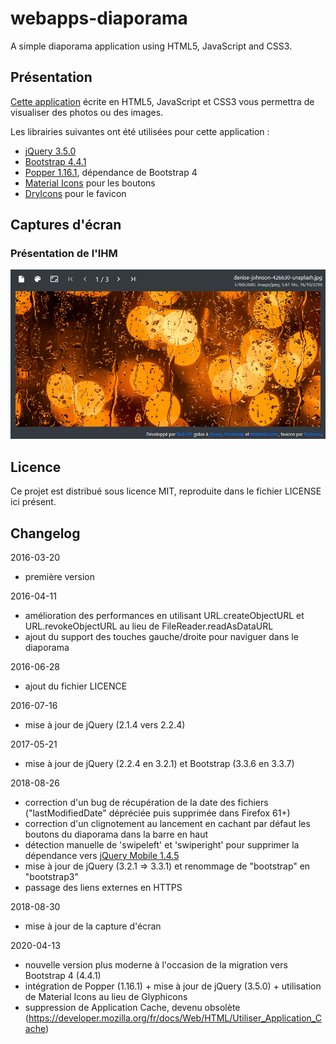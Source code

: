 # webapps-diaporama

A simple diaporama application using HTML5, JavaScript and CSS3.

## Présentation

[Cette application](https://techgp.fr:9005/webapps-diaporama/webapps-diaporama.html) écrite en HTML5, JavaScript et CSS3 vous permettra de visualiser des photos ou des images.

Les librairies suivantes ont été utilisées pour cette application :

- [jQuery 3.5.0](https://jquery.com/)
- [Bootstrap 4.4.1](https://getbootstrap.com/)
- [Popper 1.16.1](https://popper.js.org/), dépendance de Bootstrap 4
- [Material Icons](https://material.io/tools/icons) pour les boutons
- [DryIcons](https://dryicons.com/) pour le favicon

## Captures d'écran

### Présentation de l'IHM

![Présentation de l'IHM](./screenshots/webapps-diaporama-1.png)

## Licence

Ce projet est distribué sous licence MIT, reproduite dans le fichier LICENSE ici présent.

## Changelog

2016-03-20
- première version

2016-04-11
- amélioration des performances en utilisant URL.createObjectURL et URL.revokeObjectURL au lieu de FileReader.readAsDataURL
- ajout du support des touches gauche/droite pour naviguer dans le diaporama

2016-06-28
- ajout du fichier LICENCE

2016-07-16
- mise à jour de jQuery (2.1.4 vers 2.2.4)

2017-05-21
- mise à jour de jQuery (2.2.4 en 3.2.1) et Bootstrap (3.3.6 en 3.3.7)

2018-08-26
- correction d'un bug de récupération de la date des fichiers ("lastModifiedDate" dépréciée puis supprimée dans Firefox 61+)
- correction d'un clignotement au lancement en cachant par défaut les boutons du diaporama dans la barre en haut
- détection manuelle de 'swipeleft' et 'swiperight' pour supprimer la dépendance vers [jQuery Mobile 1.4.5](https://jquerymobile.com/) 
- mise à jour de jQuery (3.2.1 => 3.3.1) et renommage de "bootstrap" en "bootstrap3"
- passage des liens externes en HTTPS

2018-08-30
- mise à jour de la capture d'écran

2020-04-13
- nouvelle version plus moderne à l'occasion de la migration vers Bootstrap 4 (4.4.1)
- intégration de Popper (1.16.1) + mise à jour de jQuery (3.5.0) + utilisation de Material Icons au lieu de Glyphicons
- suppression de Application Cache, devenu obsolète (https://developer.mozilla.org/fr/docs/Web/HTML/Utiliser_Application_Cache)
